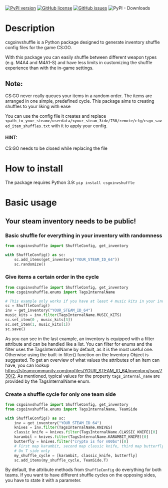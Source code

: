 #
[![PyPI version](https://badge.fury.io/py/csgoinvshuffle.svg)](https://badge.fury.io/py/csgoinvshuffle)
[![GitHub license](https://img.shields.io/github/license/kreyoo/csgo-inv-shuffle)](https://github.com/kreyoo/csgo-inv-shuffle/blob/master/LICENSE)
[![GitHub issues](https://img.shields.io/github/issues/kreyoo/csgo-inv-shuffle)](https://github.com/kreyoo/csgo-inv-shuffle/issues)
![PyPI - Downloads](https://img.shields.io/pypi/dd/csgoinvshuffle)
# Description

csgoinvshuffle is a Python package designed to generate inventory shuffle config files for the game CS:GO.

With this package you can easily shuffle between different weapon types (e.g. M4A4 and M4A1-S) and have less limits in customizing the shuffle experience than with the in-game settings.

## Note: 
CS:GO never really queues your items in a random order.
The items are arranged in one simple, predefined cycle.
This package aims to creating shuffles to your liking with ease

You can use the config file it creates and replace `<path_to_your_steam>/userdata/<your_steam_3id>/730/remote/cfg/csgo_saved_item_shuffles.txt` with it to apply your config.


#### HINT: 
CS:GO needs to be closed while replacing the file





# How to install

The package requires Python 3.9:
```pip install csgoinvshuffle```

# Basic usage

## Your steam inventory needs to be public!
### Basic shuffle for everything in your inventory with randomness

```python
from csgoinvshuffle import ShuffleConfig, get_inventory

with ShuffleConfig() as sc:
    sc.add_items(get_inventory("YOUR_STEAM_ID_64"))
    sc.randomize()
```

### Give items a certain order in the cycle
```python
from csgoinvshuffle import ShuffleConfig, get_inventory
from csgoinvshuffle.enums import TagsInternalName

# This example only works if you have at least 4 music kits in your inventory
sc = ShuffleConfig()
inv = get_inventory("YOUR_STEAM_ID_64")
music_kits = inv.filter(TagsInternalName.MUSIC_KITS)
sc.set_item(0 , music_kits[3])
sc.set_item(1, music_kits[1])
sc.save()
```

As you can see in the last example, an inventory is equipped with a filter attribute and can be handled like a list.
You can filter for enums and the filter uses the TagsInternalName by default, as it is the most useful one.
Otherwise using the built-in filter() function on the Inventory Object is suggested.
To get an overview of what values the attributes of an Item can have, you can lookup https://steamcommunity.com/profiles/YOUR_STEAM_ID_64/inventory/json/730/2.
As mentioned, typical values for the property `tags_internal_name` are provided by the TagsInternalName enum.


### Create a shuffle cycle for only one team side

```python
from csgoinvshuffle import ShuffleConfig, get_inventory
from csgoinvshuffle.enums import TagsInternalName, TeamSide

with ShuffleConfig() as sc:
    inv = get_inventory("YOUR_STEAM_ID_64")
    knives = inv.filter(TagsInternalName.KNIVES)
    classic_knife = knives.filter(TagsInternalName.CLASSIC_KNIFE)[0]
    karambit = knives.filter(TagsInternalName.KARAMBIT_KNIFE)[0]
    butterfly = knives.filter("crypto is for n00bs")[0]
    # First map karambit, second map classic knife, third map butterfly, next map karambit again...
    # On T side only
    my_shuffle_cycle = [karambit, classic_knife, butterfly] 
    sc.add_items(my_shuffle_cycle, TeamSide.T)
```

By default, the attribute methods from `ShuffleConfig` do everything for both teams.
If you want to have different shuffle cycles on the opposing sides, you have to state it with a parameter.

